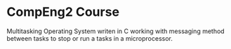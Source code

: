 # CompEng2 Course
Multitasking Operating System writen in C working with messaging method between tasks to stop or run a tasks in a microprocessor. 
